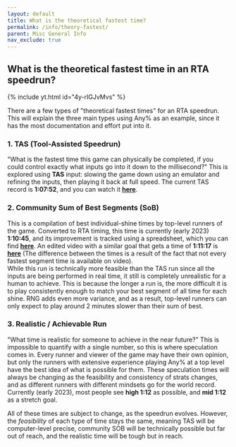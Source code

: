 ```yaml
---
layout: default
title: What is the theoretical fastest time?
permalink: /info/theory-fastest/
parent: Misc General Info
nav_exclude: true
---
```

## What is the theoretical fastest time in an RTA speedrun?  

{% include yt.html id="4y-rIGJvMvs" %}

There are a few types of "theoretical fastest times" for an RTA speedrun. This will explain the three main types using Any% as an example, since it has the most documentation and effort put into it.  
### 1. TAS (Tool-Assisted Speedrun)  
"What is the fastest time this game can physically be completed, if you could control exactly what inputs go into it down to the millisecond?" This is explored using **TAS** input: slowing the game down using an emulator and refining the inputs, then playing it back at full speed. The current TAS record is **1:07:52**, and you can watch it **[here](https://www.youtube.com/watch?v=5VLKqijYrbA)**.  
### 2. Community Sum of Best Segments (SoB)
This is a compilation of best individual-shine times by top-level runners of the game. Converted to RTA timing, this time is currently (early 2023) **1:10:45**, and its improvement is tracked using a spreadsheet, which you can find **[here](https://docs.google.com/spreadsheets/d/12wDUXjLqmcUuWSEXWc1fHNJc24KlfyCh0pvibZYEQM0/edit#gid=1529893617)**. An edited video with a similar goal that gets a time of **1:11:17** is **[here](https://www.youtube.com/watch?v=ovgXXIampsI)** (The difference between the times is a result of the fact that not every fastest segment time is available on video).  
While this run is technically more feasible than the TAS run since all the inputs are being performed in real time, it still is completely unrealistic for a human to achieve. This is because the longer a run is, the more difficult it is to play consistently enough to match your best segment of all time for each shine. RNG adds even more variance, and as a result, top-level runners can only expect to play around 2 minutes slower than their sum of best.  
### 3. Realistic / Achievable Run
"What time is realistic for someone to achieve in the near future?" This is impossible to quantify with a single number, so this is where speculation comes in. Every runner and viewer of the game may have their own opinion, but only the runners with extensive experience playing Any% at a top level have the best idea of what is possible for them. These speculation times will always be changing as the feasibility and consistency of strats changes, and as different runners with different mindsets go for the world record. Currently (early 2023), most people see **high 1:12** as possible, and **mid 1:12** as a stretch goal.  
  
All of these times are subject to change, as the speedrun evolves. However, the *feasibility* of each type of time stays the same, meaning TAS will be computer-level precise, community SOB will be technically possible but far out of reach, and the realistic time will be tough but in reach.  

